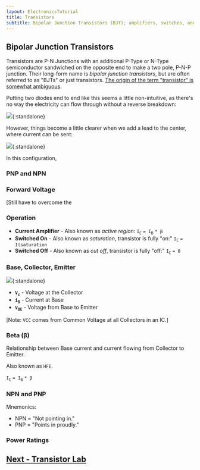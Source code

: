 ```yaml
---
layout: ElectronicsTutorial
title: Transistors
subtitle: Bipolar Junction Transistors (BJT); amplifiers, switches, and the fundamental building blocks of modern electronics.
---
```


## Bipolar Junction Transistors

Transistors are P-N Junctions with an additional P-Type or N-Type semiconductor sandwiched on the opposite end to make a two pole, P-N-P junction. Their long-form name is _bipolar junction transistors_, but are often referred to as "BJTs" or just transistors. [The origin of the term "transistor" is somewhat ambiguous](https://en.wikipedia.org/wiki/History_of_the_transistor#Origin_of_the_term).

Putting two diodes end to end like this seems a little non-intuitive, as there's no way the electricity can flow through without a reverse breakdown:

![](../Sketches/PNP_No_Base.png){:standalone}

However, things become a little clearer when we add a lead to the center, where current can be sent:

![](../Sketches/PNP_w_Base.png){:standalone}

In this configuration, 

### PNP and NPN



### Forward Voltage

[Still have to overcome the 


### Operation

* **Current Amplifier** - Also known as _active region_: `I`<sub>`C`</sub> `= I`<sub>`B`</sub> `* β`
* **Switched On** - Also known as _saturation_, transistor is fully "on:" `I`<sub>`C`</sub> `= I(saturation`
* **Switched Off** - Also known as _cut off_, transistor is fully "off:" `I`<sub>`C`</sub> `= 0`


### Base, Collector, Emitter

![](../Sketches/BJT_diagrams.png){:standalone}


 * **`V`<sub>`c`</sub>** - Voltage at the Collector
 * **`i`<sub>`B`</sub>** - Current at Base
 * **`V`<sub>`BE`</sub>** - Voltage from Base to Emitter

 
[Note: `VCC` comes from Common Voltage at all Collectors in an IC.]

### Beta (β)

Relationship between Base current and current flowing from Collector to Emitter.

Also known as `HFE`.

`I`<sub>`C`</sub> `= I`<sub>`B`</sub> `* β`


### NPN and PNP

Mnemonics:

* NPN = "Not pointing in."
* PNP = "Points in proudly."

### Power Ratings

## [Next - Transistor Lab](../Transistor_Lab)
